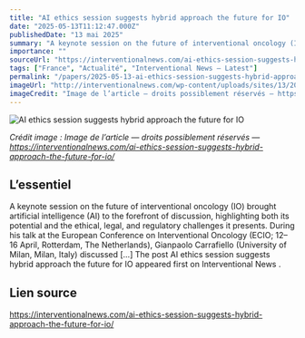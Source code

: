 ```yaml
---
title: "AI ethics session suggests hybrid approach the future for IO"
date: "2025-05-13T11:12:47.000Z"
publishedDate: "13 mai 2025"
summary: "A keynote session on the future of interventional oncology (IO) brought artificial intelligence (AI) to the forefront of discussion, highlighting both its potential and the ethical, legal, and regulatory challenges it presents. During his talk at the European Conference on Interventional Oncology (ECIO; 12–16 April, Rotterdam, The Netherlands), Gianpaolo Carrafiello (University of Milan, Milan, Italy) discussed [&#8230;] The post AI ethics session suggests hybrid approach the future for IO appeared first on Interventional News ."
importance: ""
sourceUrl: "https://interventionalnews.com/ai-ethics-session-suggests-hybrid-approach-the-future-for-io/"
tags: ["France", "Actualité", "Interventional News — Latest"]
permalink: "/papers/2025-05-13-ai-ethics-session-suggests-hybrid-approach-the-future-for-io"
imageUrl: "http://interventionalnews.com/wp-content/uploads/sites/13/2025/05/AdobeStock_1029214588-scaled.jpeg"
imageCredit: "Image de l’article — droits possiblement réservés — https://interventionalnews.com/ai-ethics-session-suggests-hybrid-approach-the-future-for-io/"
---
```


![AI ethics session suggests hybrid approach the future for IO](http://interventionalnews.com/wp-content/uploads/sites/13/2025/05/AdobeStock_1029214588-scaled.jpeg)

*Crédit image : Image de l’article — droits possiblement réservés — https://interventionalnews.com/ai-ethics-session-suggests-hybrid-approach-the-future-for-io/*

## L’essentiel

A keynote session on the future of interventional oncology (IO) brought artificial intelligence (AI) to the forefront of discussion, highlighting both its potential and the ethical, legal, and regulatory challenges it presents. During his talk at the European Conference on Interventional Oncology (ECIO; 12–16 April, Rotterdam, The Netherlands), Gianpaolo Carrafiello (University of Milan, Milan, Italy) discussed [&#8230;] The post AI ethics session suggests hybrid approach the future for IO appeared first on Interventional News .

## Lien source

https://interventionalnews.com/ai-ethics-session-suggests-hybrid-approach-the-future-for-io/
